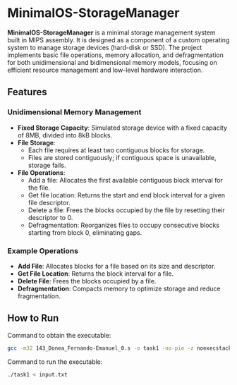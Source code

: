# MinimalOS-StorageManager
 

**MinimalOS-StorageManager** is a minimal storage management system built in MIPS assembly. It is designed as a component of a custom operating system to manage storage devices (hard-disk or SSD). The project implements basic file operations, memory allocation, and defragmentation for both unidimensional and bidimensional memory models, focusing on efficient resource management and low-level hardware interaction.

## Features

### Unidimensional Memory Management
- **Fixed Storage Capacity**: Simulated storage device with a fixed capacity of 8MB, divided into 8kB blocks.
- **File Storage**:
  - Each file requires at least two contiguous blocks for storage.
  - Files are stored contiguously; if contiguous space is unavailable, storage fails.
- **File Operations**:
  - Add a file: Allocates the first available contiguous block interval for the file.
  - Get file location: Returns the start and end block interval for a given file descriptor.
  - Delete a file: Frees the blocks occupied by the file by resetting their descriptor to 0.
  - Defragmentation: Reorganizes files to occupy consecutive blocks starting from block 0, eliminating gaps.

### Example Operations
- **Add File**: Allocates blocks for a file based on its size and descriptor.
- **Get File Location**: Returns the block interval for a file.
- **Delete File**: Frees the blocks occupied by a file.
- **Defragmentation**: Compacts memory to optimize storage and reduce fragmentation.

## How to Run

Command to obtain the executable:
```bash
gcc -m32 143_Donea_Fernando-Emanuel_0.s -o task1 -no-pie -z noexecstack
```
Command to run the executable:
```bash
./task1 < input.txt
```
